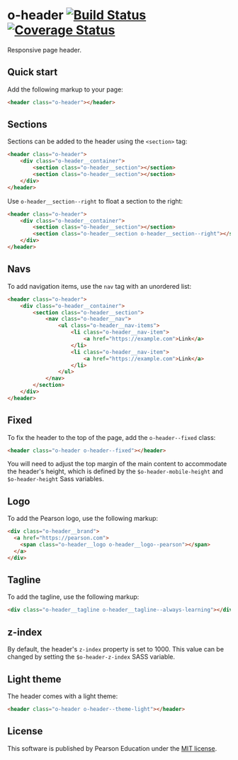 # o-header [![Build Status](https://travis-ci.org/Pearson-Higher-Ed/o-header.svg)](https://travis-ci.org/Pearson-Higher-Ed/o-header) [![Coverage Status](https://coveralls.io/repos/Pearson-Higher-Ed/o-header/badge.svg?branch=master&service=github)](https://coveralls.io/github/Pearson-Higher-Ed/o-header?branch=master)

Responsive page header.

## Quick start

Add the following markup to your page:

```html
<header class="o-header"></header>
```

## Sections

Sections can be added to the header using the `<section>` tag:

```html
<header class="o-header">
	<div class="o-header__container">
		<section class="o-header__section"></section>
		<section class="o-header__section"></section>
	</div>
</header>
```

Use `o-header__section--right` to float a section to the right:

```html
<header class="o-header">
	<div class="o-header__container">
		<section class="o-header__section"></section>
		<section class="o-header__section o-header__section--right"></section>
	</div>
</header>
```

## Navs

To add navigation items, use the `nav` tag with an unordered list:

```html
<header class="o-header">
	<div class="o-header__container">
		<section class="o-header__section">
			<nav class="o-header__nav">
				<ul class="o-header__nav-items">
					<li class="o-header__nav-item">
						<a href="https://example.com">Link</a>
					</li>
					<li class="o-header__nav-item">
						<a href="https://example.com">Link</a>
					</li>
				</ul>
			</nav>
		</section>
	</div>
</header>
```

## Fixed

To fix the header to the top of the page, add the `o-header--fixed` class:

```html
<header class="o-header o-header--fixed"></header>
```

You will need to adjust the top margin of the main content to accommodate the header's height, which is defined by the `$o-header-mobile-height` and `$o-header-height` Sass variables.

## Logo

To add the Pearson logo, use the following markup:

```html
<div class="o-header__brand">
  <a href="https://pearson.com">
    <span class="o-header__logo o-header__logo--pearson"></span>
  </a>
</div>
```

## Tagline

To add the tagline, use the following markup:

```html
<div class="o-header__tagline o-header__tagline--always-learning"></div>
```

## z-index

By default, the header's `z-index` property is set to 1000. This value can be changed by setting the `$o-header-z-index` SASS variable.

## Light theme

The header comes with a light theme:

```html
<header class="o-header o-header--theme-light"></header>
```

## License

This software is published by Pearson Education under the [MIT license](LICENSE).
